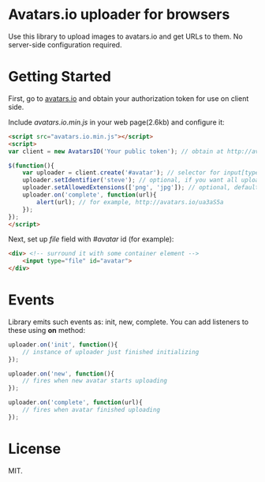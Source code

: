 # Avatars.io uploader for browsers

Use this library to upload images to avatars.io and get URLs to them. No server-side configuration required.

# Getting Started

First, go to [avatars.io](http://avatars.io) and obtain your authorization token for use on client side.

Include *avatars.io.min.js* in your web page(2.6kb) and configure it:

```html
<script src="avatars.io.min.js"></script>
<script>
var client = new AvatarsIO('Your public token'); // obtain at http://avatars.io/

$(function(){
	var uploader = client.create('#avatar'); // selector for input[type="file"] field, here #avatar, for example
	uploader.setIdentifier('steve'); // optional, if you want all uploads to be assigned to /steve
	uploader.setAllowedExtensions(['png', 'jpg']); // optional, defaults to png, gif, jpg, jpeg
	uploader.on('complete', function(url){
		alert(url); // for example, http://avatars.io/ua3aS5a
	});
});
</script>
```

Next, set up *file* field with *#avatar* id (for example):

```html
<div> <!-- surround it with some container element -->
	<input type="file" id="avatar">
</div>
```

# Events

Library emits such events as: init, new, complete. You can add listeners to these using **on** method:

```javascript
uploader.on('init', function(){
	// instance of uploader just finished initializing
});

uploader.on('new', function(){
	// fires when new avatar starts uploading
});

uploader.on('complete', function(url){
	// fires when avatar finished uploading
});
```

# License

MIT.